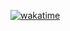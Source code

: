 [![wakatime](https://wakatime.com/badge/user/62406d74-62af-473b-beac-7c728aadb90d/project/e89757e4-b98b-400d-a463-c2a5f3d3a2c3.svg?style=flat-square)](https://wakatime.com/@wetrustinprize/projects/ukinntrelm?start=2025-04-08&end=2025-04-14)